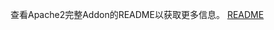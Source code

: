 查看Apache2完整Addon的README以获取更多信息。
[README](https://github.com/FaserF/hassio-addons/blob/master/apache2/README.md)